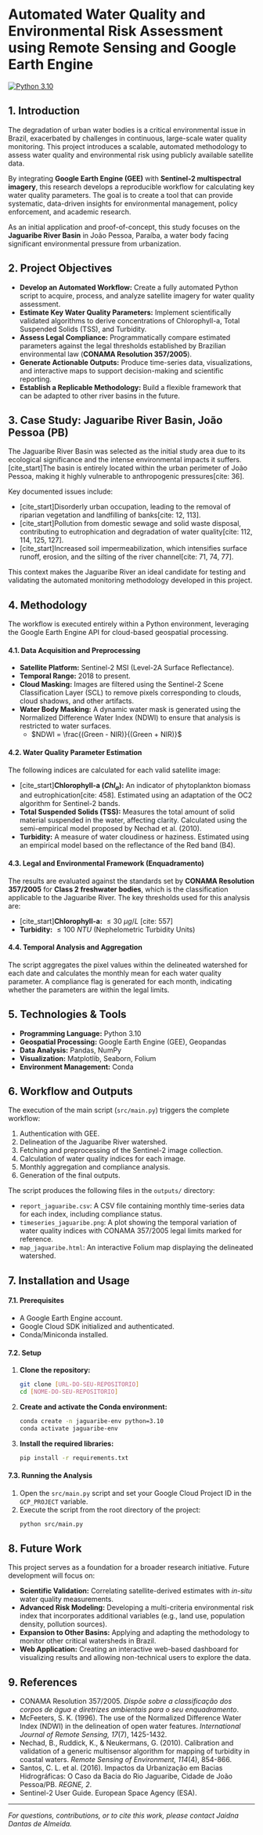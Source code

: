 # Automated Water Quality and Environmental Risk Assessment using Remote Sensing and Google Earth Engine

[![Python 3.10](https://img.shields.io/badge/python-3.10-blue.svg)](https://www.python.org/downloads/release/python-3100/)

## 1. Introduction

The degradation of urban water bodies is a critical environmental issue in Brazil, exacerbated by challenges in continuous, large-scale water quality monitoring. This project introduces a scalable, automated methodology to assess water quality and environmental risk using publicly available satellite data.

By integrating **Google Earth Engine (GEE)** with **Sentinel-2 multispectral imagery**, this research develops a reproducible workflow for calculating key water quality parameters. The goal is to create a tool that can provide systematic, data-driven insights for environmental management, policy enforcement, and academic research.

As an initial application and proof-of-concept, this study focuses on the **Jaguaribe River Basin** in João Pessoa, Paraíba, a water body facing significant environmental pressure from urbanization.

## 2. Project Objectives

* **Develop an Automated Workflow:** Create a fully automated Python script to acquire, process, and analyze satellite imagery for water quality assessment.
* **Estimate Key Water Quality Parameters:** Implement scientifically validated algorithms to derive concentrations of Chlorophyll-a, Total Suspended Solids (TSS), and Turbidity.
* **Assess Legal Compliance:** Programmatically compare estimated parameters against the legal thresholds established by Brazilian environmental law (**CONAMA Resolution 357/2005**).
* **Generate Actionable Outputs:** Produce time-series data, visualizations, and interactive maps to support decision-making and scientific reporting.
* **Establish a Replicable Methodology:** Build a flexible framework that can be adapted to other river basins in the future.

## 3. Case Study: Jaguaribe River Basin, João Pessoa (PB)

The Jaguaribe River Basin was selected as the initial study area due to its ecological significance and the intense environmental impacts it suffers. [cite_start]The basin is entirely located within the urban perimeter of João Pessoa, making it highly vulnerable to anthropogenic pressures[cite: 36].

Key documented issues include:
* [cite_start]Disorderly urban occupation, leading to the removal of riparian vegetation and landfilling of banks[cite: 12, 113].
* [cite_start]Pollution from domestic sewage and solid waste disposal, contributing to eutrophication and degradation of water quality[cite: 112, 114, 125, 127].
* [cite_start]Increased soil impermeabilization, which intensifies surface runoff, erosion, and the silting of the river channel[cite: 71, 74, 77].

This context makes the Jaguaribe River an ideal candidate for testing and validating the automated monitoring methodology developed in this project.

## 4. Methodology

The workflow is executed entirely within a Python environment, leveraging the Google Earth Engine API for cloud-based geospatial processing.

#### 4.1. Data Acquisition and Preprocessing
* **Satellite Platform:** Sentinel-2 MSI (Level-2A Surface Reflectance).
* **Temporal Range:** 2018 to present.
* **Cloud Masking:** Images are filtered using the Sentinel-2 Scene Classification Layer (SCL) to remove pixels corresponding to clouds, cloud shadows, and other artifacts.
* **Water Body Masking:** A dynamic water mask is generated using the Normalized Difference Water Index (NDWI) to ensure that analysis is restricted to water surfaces.
    * $NDWI = \frac{(Green - NIR)}{(Green + NIR)}$

#### 4.2. Water Quality Parameter Estimation
The following indices are calculated for each valid satellite image:
* [cite_start]**Chlorophyll-a ($Chl_a$):** An indicator of phytoplankton biomass and eutrophication[cite: 458]. Estimated using an adaptation of the OC2 algorithm for Sentinel-2 bands.
* **Total Suspended Solids (TSS):** Measures the total amount of solid material suspended in the water, affecting clarity. Calculated using the semi-empirical model proposed by Nechad et al. (2010).
* **Turbidity:** A measure of water cloudiness or haziness. Estimated using an empirical model based on the reflectance of the Red band (B4).

#### 4.3. Legal and Environmental Framework (Enquadramento)
The results are evaluated against the standards set by **CONAMA Resolution 357/2005** for **Class 2 freshwater bodies**, which is the classification applicable to the Jaguaribe River. The key thresholds used for this analysis are:
* [cite_start]**Chlorophyll-a:** $\le 30 \ \mu g/L$ [cite: 557]
* **Turbidity:** $\le 100 \ NTU$ (Nephelometric Turbidity Units)

#### 4.4. Temporal Analysis and Aggregation
The script aggregates the pixel values within the delineated watershed for each date and calculates the monthly mean for each water quality parameter. A compliance flag is generated for each month, indicating whether the parameters are within the legal limits.

## 5. Technologies & Tools
* **Programming Language:** Python 3.10
* **Geospatial Processing:** Google Earth Engine (GEE), Geopandas
* **Data Analysis:** Pandas, NumPy
* **Visualization:** Matplotlib, Seaborn, Folium
* **Environment Management:** Conda

## 6. Workflow and Outputs

The execution of the main script (`src/main.py`) triggers the complete workflow:
1.  Authentication with GEE.
2.  Delineation of the Jaguaribe River watershed.
3.  Fetching and preprocessing of the Sentinel-2 image collection.
4.  Calculation of water quality indices for each image.
5.  Monthly aggregation and compliance analysis.
6.  Generation of the final outputs.

The script produces the following files in the `outputs/` directory:
* `report_jaguaribe.csv`: A CSV file containing monthly time-series data for each index, including compliance status.
* `timeseries_jaguaribe.png`: A plot showing the temporal variation of water quality indices with CONAMA 357/2005 legal limits marked for reference.
* `map_jaguaribe.html`: An interactive Folium map displaying the delineated watershed.

## 7. Installation and Usage

#### 7.1. Prerequisites
* A Google Earth Engine account.
* Google Cloud SDK initialized and authenticated.
* Conda/Miniconda installed.

#### 7.2. Setup
1.  **Clone the repository:**
    ```bash
    git clone [URL-DO-SEU-REPOSITORIO]
    cd [NOME-DO-SEU-REPOSITORIO]
    ```
2.  **Create and activate the Conda environment:**
    ```bash
    conda create -n jaguaribe-env python=3.10
    conda activate jaguaribe-env
    ```
3.  **Install the required libraries:**
    ```bash
    pip install -r requirements.txt
    ```

#### 7.3. Running the Analysis
1.  Open the `src/main.py` script and set your Google Cloud Project ID in the `GCP_PROJECT` variable.
2.  Execute the script from the root directory of the project:
    ```bash
    python src/main.py
    ```

## 8. Future Work
This project serves as a foundation for a broader research initiative. Future development will focus on:
* **Scientific Validation:** Correlating satellite-derived estimates with *in-situ* water quality measurements.
* **Advanced Risk Modeling:** Developing a multi-criteria environmental risk index that incorporates additional variables (e.g., land use, population density, pollution sources).
* **Expansion to Other Basins:** Applying and adapting the methodology to monitor other critical watersheds in Brazil.
* **Web Application:** Creating an interactive web-based dashboard for visualizing results and allowing non-technical users to explore the data.

## 9. References
* CONAMA Resolution 357/2005. *Dispõe sobre a classificação dos corpos de água e diretrizes ambientais para o seu enquadramento*.
* McFeeters, S. K. (1996). The use of the Normalized Difference Water Index (NDWI) in the delineation of open water features. *International Journal of Remote Sensing, 17*(7), 1425-1432.
* Nechad, B., Ruddick, K., & Neukermans, G. (2010). Calibration and validation of a generic multisensor algorithm for mapping of turbidity in coastal waters. *Remote Sensing of Environment, 114*(4), 854-866.
* Santos, C. L. et al. (2016). Impactos da Urbanização em Bacias Hidrográficas: O Caso da Bacia do Rio Jaguaribe, Cidade de João Pessoa/PB. *REGNE, 2*.
* Sentinel-2 User Guide. European Space Agency (ESA).

---
*For questions, contributions, or to cite this work, please contact Jaidna Dantas de Almeida.*
